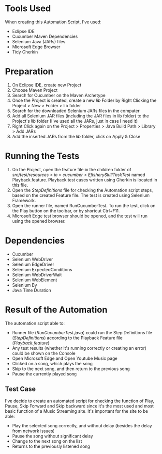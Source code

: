 ﻿# Tools Used
When creating this Automation Script, I've used:
 - Eclipse IDE
 - Cucumber Maven Dependencies
 - Selenium Java (JARs) files
 - Microsoft Edge Browser
 - Tidy Gherkin

# Preparation
1. On Eclipse IDE, create new Project
2. Choose Maven Project
3. Search for Cucumber on the Maven Archetype
4. Once the Project is created, create a new *lib* Folder by Right Clicking the Project > New > Folder > lib folder
5. Search for the downloaded Selenium JARs files in the computer
6. Add all Selenium JAR files (including the JAR files in lib folder) to the Project's *lib* folder (I've used all the JARs, just in case I need it)
7. Right Click again on the Project > Properties > Java Build Path > Library > Add JARs
8. Add the inserted JARs from the *lib* folder, click on Apply & Close

# Running the Tests
1. On the Project, open the feature file in the children folder of *src/test/resources > io > cucumber > EfisherySkillTaskTest* named Playback.feature. Playback test cases written using Gherkin is located in this file.
2.  Open the *StepDefinitions* file for checking the Automation script steps, based on the created Feature file. The test is created using Selenium Framework. 
3. Open the runner file, named RunCucumberTest. To run the test, click on the Play button on the toolbar, or by shortcut Ctrl+F11.
4. Microsoft Edge test browser should be opened, and the test will run using the opened browser.

# Dependencies

 - Cucumber
 - Selenium WebDriver 
 - Selenium EdgeDriver
 - Selenium ExpectedConditions
 - Selenium WebDriverWait
 - Selenium WebElement
 - Selenium By
 - Java Time Duration

# Result of the Automation

The automation script able to:
 - Runner file (_RunCucumberTest.java_) could run the Step Definitions file (_StepDefinitions_) according to the Playback Feature file (_Playback.feature_)
 - Any test results (whether it's running correctly or creating an error) could be shown on the Console
 - Open Microsoft Edge and Open Youtube Music page
 - Clicked on a song, which plays the song
 - Skip to the next song, and then return to the previous song
 - Pause the currently played song


## Test Case
I've decide to create an automated script for checking the function of Play, Pause, Skip Forward and Skip backward since it's the most used and most basic function of a Music Streaming site. It's important for the site to be able:

 - Play the selected song correctly, and without delay (besides the delay from network issues)
 - Pause the song without significant delay
 - Change to the next song on the list
 - Returns to the previously listened song

 

 


